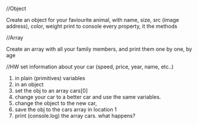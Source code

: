 //Object

Create an object for your faviourite animal, with name, size, src (image address), color, weight
print to console every property, it the methods

//Array

Create an array with all your family members, and print them one by one, by age

//HW
set information about your car (speed, price, year, name, etc..)
1) in plain (primitives) variables
2) in an object
3) set the obj to an array cars[0]
4) change your car to a better car and use the same variables.
5) change the object to the new car,
6) save the obj to the cars array in location 1
7) print (console.log) the array cars. what happens?